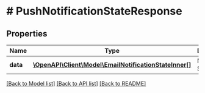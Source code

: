 # # PushNotificationStateResponse

## Properties

Name | Type | Description | Notes
------------ | ------------- | ------------- | -------------
**data** | [**\OpenAPI\Client\Model\EmailNotificationStateInner[]**](EmailNotificationStateInner.md) | Notification States | [optional]

[[Back to Model list]](../../README.md#models) [[Back to API list]](../../README.md#endpoints) [[Back to README]](../../README.md)
